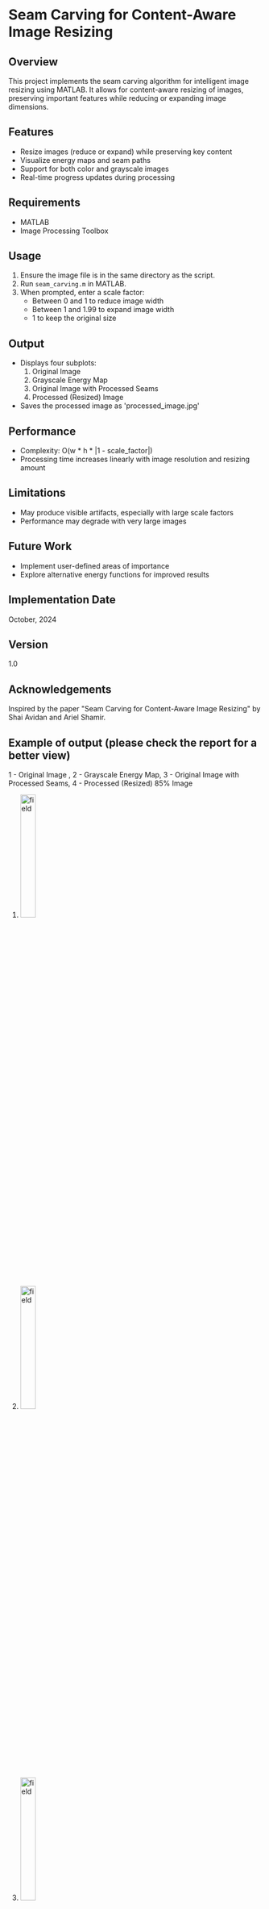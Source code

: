 # Seam Carving for Content-Aware Image Resizing

## Overview
This project implements the seam carving algorithm for intelligent image resizing using MATLAB. It allows for content-aware resizing of images, preserving important features while reducing or expanding image dimensions.

## Features
- Resize images (reduce or expand) while preserving key content
- Visualize energy maps and seam paths
- Support for both color and grayscale images
- Real-time progress updates during processing

## Requirements
- MATLAB
- Image Processing Toolbox

## Usage
1. Ensure the image file is in the same directory as the script.
2. Run `seam_carving.m` in MATLAB.
3. When prompted, enter a scale factor:
   - Between 0 and 1 to reduce image width
   - Between 1 and 1.99 to expand image width
   - 1 to keep the original size

## Output
- Displays four subplots:
  1. Original Image
  2. Grayscale Energy Map
  3. Original Image with Processed Seams
  4. Processed (Resized) Image
- Saves the processed image as 'processed_image.jpg'

## Performance
- Complexity: O(w * h * |1 - scale_factor|)
- Processing time increases linearly with image resolution and resizing amount

## Limitations
- May produce visible artifacts, especially with large scale factors
- Performance may degrade with very large images

## Future Work
- Implement user-defined areas of importance
- Explore alternative energy functions for improved results

## Implementation Date
October, 2024

## Version
1.0

## Acknowledgements
Inspired by the paper "Seam Carving for Content-Aware Image Resizing" by Shai Avidan and Ariel Shamir.

## Example of output (please check the report for a better view)

   1 - Original Image , 2 - Grayscale Energy Map, 3 - Original Image with Processed Seams, 4 - Processed (Resized) 85% Image 

   1. <img src="https://github.com/user-attachments/assets/a4092a72-f466-421b-aebd-81f4b17ba617" width="25%" height="25%" alt="field">
   2. <img src="https://github.com/user-attachments/assets/fd56fafc-20bb-4cf0-98f4-0d17c63ebbf8" width="25%" height="25%" alt="field">
   3. <img src="https://github.com/user-attachments/assets/2516acb6-09d0-4a22-8bf2-679442bdfbf3" width="25%" height="25%" alt="field">
   4. <img src="https://github.com/user-attachments/assets/f319a6aa-0136-49a8-8299-fc212cc9e54e" width="25%" height="25%" alt="field">


